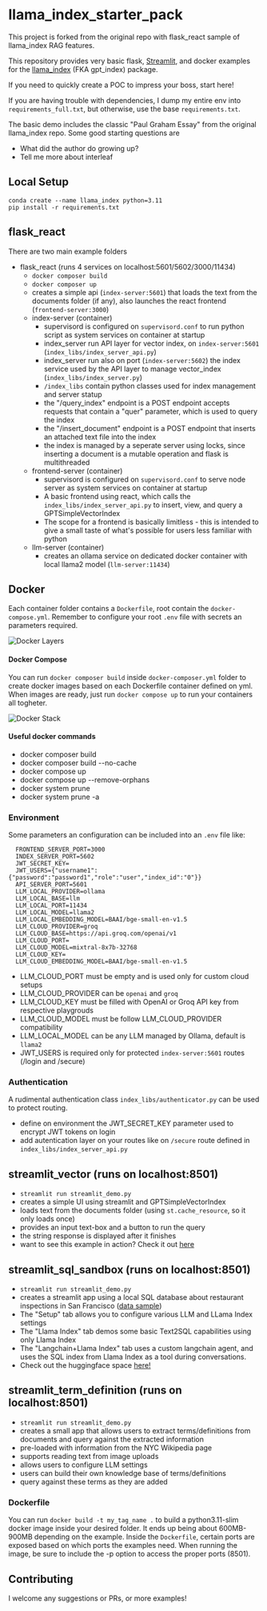 # llama_index_starter_pack

This project is forked from the original repo with flask_react sample of llama_index RAG features.

This repository provides very basic flask, [Streamlit](https://llama-index.streamlit.app/), and docker examples for the [llama_index](https://github.com/jerryjliu/gpt_index) (FKA gpt_index) package.

If you need to quickly create a POC to impress your boss, start here!

If you are having trouble with dependencies, I dump my entire env into `requirements_full.txt`, but otherwise, use the base `requirements.txt`.

The basic demo includes the classic "Paul Graham Essay" from the original llama_index repo. Some good starting questions are
- What did the author do growing up?
- Tell me more about interleaf


## Local Setup
```
conda create --name llama_index python=3.11
pip install -r requirements.txt
```


## flask_react
There are two main example folders
- flask_react (runs 4 services on localhost:5601/5602/3000/11434)
  - `docker composer build`
  - `docker composer up`
  - creates a simple api (`index-server:5601`) that loads the text from the documents folder (if any), also launches the react frontend (`frontend-server:3000`)
  - index-server (container)
    - supervisord is configured on `supervisord.conf` to run python script as system services on container at startup
    - index_server run API layer for vector index, on `index-server:5601` (`index_libs/index_server_api.py`)
    - index_server run also on port (`index-server:5602`) the index service used by the API layer to manage vector_index (`index_libs/index_server.py`)
    - `/index_libs` contain python classes used for index management and server statup
    - the "/query_index" endpoint is a POST endpoint accepts requests that contain a "quer" parameter, which is used to query the index
    - the "/insert_document" endpoint is a POST endpoint that inserts an attached text file into the index
    - the index is managed by a seperate server using locks, since inserting a document is a mutable operation and flask is multithreaded
  - frontend-server (container)
    - supervisord is configured on `supervisord.conf` to serve node server as system services on container at startup
    - A basic frontend using react, which calls the `index_libs/index_server_api.py` to insert, view, and query a GPTSimpleVectorIndex
    - The scope for a frontend is basically limitless - this is intended to give a small taste of what's possible for users less familiar with python
  - llm-server (container)
    - creates an ollama service on dedicated docker container with local llama2 model (`llm-server:11434`)

## Docker
Each container folder contains a `Dockerfile`, root contain the `docker-compose.yml`.
Remember to configure your root `.env` file with secrets an parameters required.

![Docker Layers](flask_react/docker-composer-layers.png)

#### Docker Compose
You can run `docker composer build` inside `docker-composer.yml` folder to create docker images based on each Dockerfile container defined on yml.
When images are ready, just run `docker compose up` to run your containers all togheter.

![Docker Stack](flask_react/docker-composer-stack.png)

#### Useful docker commands
- docker composer build
- docker composer build --no-cache
- docker compose up
- docker compose up --remove-orphans
- docker system prune
- docker system prune -a

### Environment
Some parameters an configuration can be included into an `.env` file like:

```
  FRONTEND_SERVER_PORT=3000
  INDEX_SERVER_PORT=5602
  JWT_SECRET_KEY=
  JWT_USERS={"username1":{"password":"password1","role":"user","index_id":"0"}}
  API_SERVER_PORT=5601
  LLM_LOCAL_PROVIDER=ollama
  LLM_LOCAL_BASE=llm
  LLM_LOCAL_PORT=11434
  LLM_LOCAL_MODEL=llama2
  LLM_LOCAL_EMBEDDING_MODEL=BAAI/bge-small-en-v1.5
  LLM_CLOUD_PROVIDER=groq
  LLM_CLOUD_BASE=https://api.groq.com/openai/v1
  LLM_CLOUD_PORT=
  LLM_CLOUD_MODEL=mixtral-8x7b-32768
  LLM_CLOUD_KEY=
  LLM_CLOUD_EMBEDDING_MODEL=BAAI/bge-small-en-v1.5
```

- LLM_CLOUD_PORT must be empty and is used only for custom cloud setups
- LLM_CLOUD_PROVIDER can be `openai` and `groq`
- LLM_CLOUD_KEY must be filled with OpenAI or Groq API key from respective playgrouds
- LLM_CLOUD_MODEL must be follow LLM_CLOUD_PROVIDER compatibility
- LLM_LOCAL_MODEL can be any LLM managed by Ollama, default is `llama2`
- JWT_USERS is required only for protected `index-server:5601` routes (/login and /secure)


### Authentication
A rudimental authentication class `index_libs/authenticator.py` can be used to protect routing.

- define on environment the JWT_SECRET_KEY parameter used to encrypt JWT tokens on login
- add autentication layer on your routes like on `/secure` route defined in `index_libs/index_server_api.py`


## streamlit_vector (runs on localhost:8501)
  - `streamlit run streamlit_demo.py`
  - creates a simple UI using streamlit and GPTSimpleVectorIndex
  - loads text from the documents folder (using `st.cache_resource`, so it only loads once)
  - provides an input text-box and a button to run the query
  - the string response is displayed after it finishes
  - want to see this example in action? Check it out [here](https://huggingface.co/spaces/llamaindex/llama_index_vector_demo)

## streamlit_sql_sandbox (runs on localhost:8501)
  - `streamlit run streamlit_demo.py`
  - creates a streamlit app using a local SQL database about restaurant inspections in San Francisco ([data sample](https://docs.google.com/spreadsheets/d/1Ag5DBIviYiuRrt2yr3nXmbPFV-FOg5fDH5SM3ZEDnpw/edit#gid=780513932))
  - The "Setup" tab allows you to configure various LLM and LLama Index settings
  - The "Llama Index" tab demos some basic Text2SQL capabilities using only Llama Index
  - The "Langchain+Llama Index" tab uses a custom langchain agent, and uses the SQL index from Llama Index as a tool during conversations.
  - Check out the huggingface space [here!](https://huggingface.co/spaces/llamaindex/llama_index_sql_sandbox)

## streamlit_term_definition (runs on localhost:8501)
  - `streamlit run streamlit_demo.py`
  - creates a small app that allows users to extract terms/definitions from documents and query against the extracted information
  - pre-loaded with information from the NYC Wikipedia page
  - supports reading text from image uploads
  - allows users to configure LLM settings
  - users can build their own knowledge base of terms/definitions
  - query against these terms as they are added


### Dockerfile
You can run `docker build -t my_tag_name .` to build a python3.11-slim docker image inside your desired folder.
It ends up being about 600MB-900MB depending on the example.
Inside the `Dockerfile`, certain ports are exposed based on which ports the examples need.
When running the image, be sure to include the -p option to access the proper ports (8501).

## Contributing

I welcome any suggestions or PRs, or more examples!
